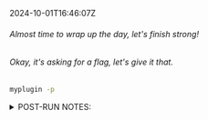 2024-10-01T16:46:07Z
###### Almost time to wrap up the day, let's finish strong!
###### Okay, it's asking for a flag, let's give it that.

```bash
myplugin -p
```

<details> 
  <summary>POST-RUN NOTES: </summary>
  
###### What?? an error?
###### But it built just fine!
###### Ugh, I'll get to this tomorrow.
###### Gonna be on my mind all night now...

   <details> 
   <summary>HINT: </summary>
If your terminal shows the below error, congrats! You're done with Entry 4, BUT!

To test your debugging chops, see if you can fix the below error without reading the next entry!

```bash
Traceback (most recent call last):
  File "C:\Program Files\Python310\lib\runpy.py", line 196, in _run_module_as_main
    return _run_code(code, main_globals, None,
  File "C:\Program Files\Python310\lib\runpy.py", line 86, in _run_code
    exec(code, run_globals)
  File "C:\Program Files\Python310\Scripts\myplugin.exe\__main__.py", line 4, in <module>
  File "C:\Program Files\Python310\lib\site-packages\myplugin\plugin_runner.py", line 51, in <module>
    main()
  File "C:\Program Files\Python310\lib\site-packages\myplugin\plugin_runner.py", line 36, in main
    PLUGIN_DIR = os.path.dirname(os.path.abspath(__file__))
NameError: name 'os' is not defined
```


</details>
</details>